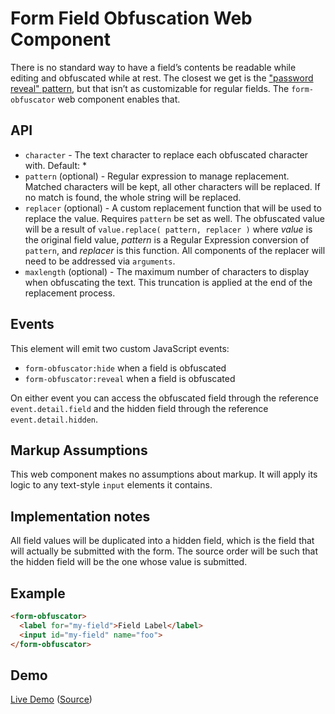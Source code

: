 # Form Field Obfuscation Web Component

There is no standard way to have a field’s contents be readable while editing and obfuscated while at rest. The closest we get is the ["password reveal" pattern](https://github.com/sunnywalker/show-password-toggle), but that isn’t as customizable for regular fields. The `form-obfuscator` web component enables that.

## API

* `character` - The text character to replace each obfuscated character with. Default: *
* `pattern` (optional) - Regular expression to manage replacement. Matched characters will be kept, all other characters will be replaced. If no match is found, the whole string will be replaced.
* `replacer` (optional) - A custom replacement function that will be used to replace the value. Requires `pattern` be set as well. The obfuscated value will be a result of `value.replace( pattern, replacer )` where _value_ is the original field value, _pattern_ is a Regular Expression conversion of `pattern`, and _replacer_ is this function. All components of the replacer will need to be addressed via `arguments`.
* `maxlength` (optional) - The maximum number of characters to display when obfuscating the text. This truncation is applied at the end of the replacement process.

## Events

This element will emit two custom JavaScript events:

* `form-obfuscator:hide` when a field is obfuscated
* `form-obfuscator:reveal` when a field is obfuscated

On either event you can access the obfuscated field through the reference `event.detail.field` and the hidden field through the reference `event.detail.hidden`.

## Markup Assumptions

This web component makes no assumptions about markup. It will apply its logic to any text-style `input` elements it contains.

## Implementation notes

All field values will be duplicated into a hidden field, which is the field that will actually be submitted with the form. The source order will be such that the hidden field will be the one whose value is submitted.

## Example

```html
<form-obfuscator>
  <label for="my-field">Field Label</label>
  <input id="my-field" name="foo">
</form-obfuscator>
```

## Demo

[Live Demo](https://aarongustafson.github.io/form-obfuscator/demo.html) ([Source](./demo.html))
